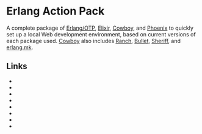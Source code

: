 # Erlang Action Pack

A complete package of [Erlang/OTP], [Elixir], [Cowboy], and [Phoenix] to quickly set up a local Web development environment, based on current versions of each package used.
[Cowboy] also includes [Ranch], [Bullet], [Sheriff], and [erlang.mk].

## Links

* [Erlang/OTP]:	https://github.com/erlang/otp			"Erlang/OTP Repository"
* [Elixir]:	https://github.com/elixir-lang/elixir		"Elixir Repository"
* [Cowboy]:	https://github.com/ninenines/cowboy		"Cowboy Repository"
* [Ranch]:	https://github.com/ninenines/ranch		"Ranch Repository"
* [Bullet]:	https://github.com/extend/bullet		"Bullet Repository"
* [Sheriff]:	https://github.com/extend/sheriff		"Sheriff Repository"
* [erlang.mk]:	https://github.com/ninenines/erlang.mk		"erlang.mk Repository"
* [Phoenix]:	https://github.com/phoenixframework/phoenix	"Phoenix Repository"


